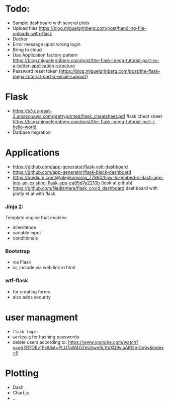 
# Todo:
- Sample dashboard with several plots
- Upload files https://blog.miguelgrinberg.com/post/handling-file-uploads-with-flask
- Docker
- Error message upon wrong login
- Bring to cloud
- Use Application factory pattern https://blog.miguelgrinberg.com/post/the-flask-mega-tutorial-part-xv-a-better-application-structure
- Password reset token (https://blog.miguelgrinberg.com/post/the-flask-mega-tutorial-part-x-email-support)


# Flask

- https://s3.us-east-2.amazonaws.com/prettyprinted/flask_cheatsheet.pdf flask cheat sheet
  https://blog.miguelgrinberg.com/post/the-flask-mega-tutorial-part-i-hello-world
- Datbase migration

# Applications
- https://github.com/app-generator/flask-volt-dashboard
- https://github.com/app-generator/flask-black-dashboard
- https://medium.com/@olegkomarov_77860/how-to-embed-a-dash-app-into-an-existing-flask-app-ea05d7a2210b (look at github)
- https://github.com/Nadiantara/flask_covid_dashboard dashboard with plotly et al with flask

### Jinja 2:
Template engine that enables
- inheritence 
- variable input
- conditionals

### Bootstrap 
- via Flask
- or, include via web link in html

### wtf-flask
- for creating forms 
- also adds security 


# user managment
- `flask-login`
- `werkzeug` for hashing passwords
- delete users according to: https://www.youtube.com/watch?v=ogZR7OEv1Pk&list=PLU7aW4OZeUzwn6L1txXQ9viaAIR2mDqbv&index=5

# Plotting
- Dash
- Chart.js
- ...
